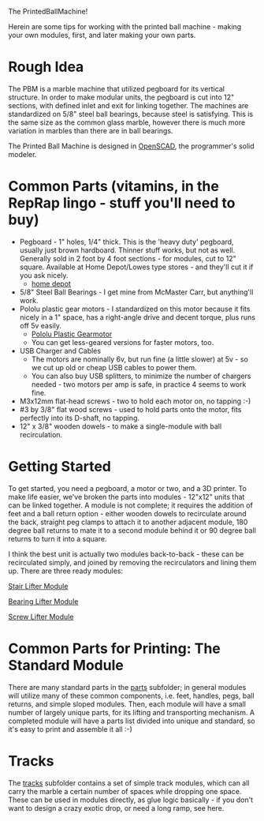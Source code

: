The PrintedBallMachine!

Herein are some tips for working with the printed ball machine - making your own modules, first, and later making your own parts.

# Rough Idea
The PBM is a marble machine that utilized pegboard for its vertical structure.  In order to make modular units, the pegboard is cut into 12" sections, with defined inlet and exit for linking together.  The machines are standardized on 5/8" steel ball bearings, because steel is satisfying.  This is the same size as the common glass marble, however there is much more variation in marbles than there are in ball bearings.

The Printed Ball Machine is designed in [OpenSCAD](http://www.openscad.org/), the programmer's solid modeler.

# Common Parts (vitamins, in the RepRap lingo - stuff you'll need to buy)
* Pegboard - 1" holes, 1/4" thick.  This is the 'heavy duty' pegboard, usually just brown hardboard.  Thinner stuff works, but not as well.  Generally sold in 2 foot by 4 foot sections - for modules, cut to 12" square.  Available at Home Depot/Lowes type stores - and they'll cut it if you ask nicely.
  * [home depot](https://www.homedepot.com/p/Triton-1-4-in-x-1-8-in-Heavy-Duty-Brown-Pegboard-Wall-Organizer-Set-of-4-TPB-4BR/205196091)
* 5/8" Steel Ball Bearings - I get mine from McMaster Carr, but anything'll work.
* Pololu plastic gear motors - I standardized on this motor because it fits nicely in a 1" space, has a right-angle drive and decent torque, plus runs off 5v easily.
  * [Pololu Plastic Gearmotor](https://www.pololu.com/product/1120)
  * You can get less-geared versions for faster motors, too.
* USB Charger and Cables
  * The motors are nominally 6v, but run fine (a little slower) at 5v - so we cut up old or cheap USB cables to power them.
  * You can also buy USB splitters, to minimize the number of chargers needed - two motors per amp is safe, in practice 4 seems to work fine.
* M3x12mm flat-head screws - two to hold each motor on, no tapping :-)
* #3 by 3/8" flat wood screws - used to hold parts onto the motor, fits perfectly into its D-shaft, no tapping.
* 12" x 3/8" wooden dowels - to make a single-module with ball recirculation.

# Getting Started
To get started, you need a pegboard, a motor or two, and a 3D printer. To make life easier, we've broken the parts into modules - 12"x12" units that can be linked together.  A module is not complete; it requires the addition of feet and a ball return option - either wooden dowels to recirculate around the back, straight peg clamps to attach it to another adjacent module, 180 degree ball returns to mate it to a second module behind it or 90 degree ball returns to turn it into a square.

I think the best unit is actually two modules back-to-back - these can be recirculated simply, and joined by removing the recirculators and lining them up.  There are three ready modules:

[Stair Lifter Module](stair_lifter_module)

[Bearing Lifter Module](bearing_lifter_module)

[Screw Lifter Module](screw_lifter_module)

# Common Parts for Printing: The Standard Module
There are many standard parts in the [parts](parts) subfolder; in general modules will utilize many of these common components, i.e. feet, handles, pegs, ball returns, and simple sloped modules.  Then, each module will have a small number of largely unique parts, for its lifting and transporting mechanism.  A completed module will have a parts list divided into unique and standard, so it's easy to print and assemble it all :-)

# Tracks
The [tracks](tracks) subfolder contains a set of simple track modules, which can all carry the marble a certain number of spaces while dropping one space.  These can be used in modules directly, as glue logic basically - if you don't want to design a crazy exotic drop, or need a long ramp, see here.

